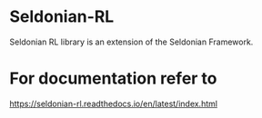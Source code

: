 # Seldonian-RL
Seldonian RL library is an extension of the Seldonian Framework. 

# For documentation refer to
https://seldonian-rl.readthedocs.io/en/latest/index.html

